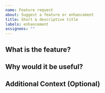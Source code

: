 ```yaml
---
name: Feature request
about: Suggest a feature or enhancement
title: Short & descriptive title
labels: enhancement
assignees: ""
---
```


## What is the feature?

<!-- Describe the feature you'd like to see implemented. -->

## Why would it be useful?

<!-- Explain the benefit or use case for this feature. Who does it help? -->

## Additional Context (Optional)

<!-- Add any extra info, mockups, or related links. -->
